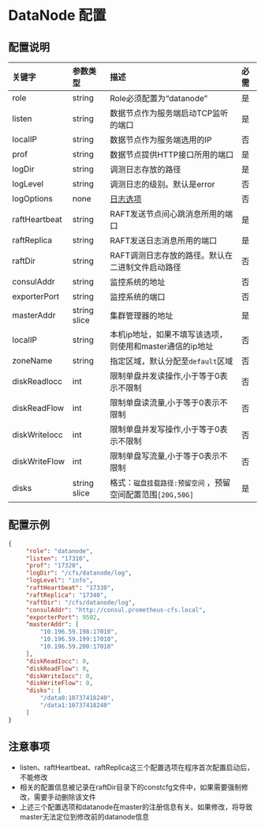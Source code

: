 # DataNode 配置
## 配置说明

| 关键字        | 参数类型     | 描述                                   | 必需   |
|:--------------|:-------------|:---------------------------------------|:-------|
| role          | string       | Role必须配置为“datanode”                   | 是   |
| listen        | string       | 数据节点作为服务端启动TCP监听的端口                   | 是   |
| localIP       | string       | 数据节点作为服务端选用的IP                        | 否   |
| prof          | string       | 数据节点提供HTTP接口所用的端口                     | 是   |
| logDir        | string       | 调测日志存放的路径                             | 是   |
| logLevel      | string       | 调测日志的级别。默认是error                      | 否   |
| logOptions    | none         | [日志选项](./log.md)                             | 否   |
| raftHeartbeat | string       | RAFT发送节点间心跳消息所用的端口                    | 是   |
| raftReplica   | string       | RAFT发送日志消息所用的端口                       | 是   |
| raftDir       | string       | RAFT调测日志存放的路径。默认在二进制文件启动路径            | 否   |
| consulAddr    | string       | 监控系统的地址                               | 否   |
| exporterPort  | string       | 监控系统的端口                               | 否   |
| masterAddr    | string slice | 集群管理器的地址                              | 是   |
| localIP       | string       | 本机ip地址，如果不填写该选项，则使用和master通信的ip地址     | 否   |
| zoneName      | string       | 指定区域，默认分配至`default`区域                 | 否   |
| diskReadIocc  | int          | 限制单盘并发读操作,小于等于0表示不限制            | 否   |
| diskReadFlow  | int          | 限制单盘读流量,小于等于0表示不限制                | 否   |
| diskWriteIocc | int          | 限制单盘并发写操作,小于等于0表示不限制            | 否   |
| diskWriteFlow | int          | 限制单盘写流量,小于等于0表示不限制                | 否   |
| disks         | string slice | 格式：`磁盘挂载路径:预留空间` ，预留空间配置范围`[20G,50G]` | 是   |

## 配置示例

``` json
{
     "role": "datanode",
     "listen": "17310",
     "prof": "17320",
     "logDir": "/cfs/datanode/log",
     "logLevel": "info",
     "raftHeartbeat": "17330",
     "raftReplica": "17340",
     "raftDir": "/cfs/datanode/log",
     "consulAddr": "http://consul.prometheus-cfs.local",
     "exporterPort": 9502,
     "masterAddr": [
         "10.196.59.198:17010",
         "10.196.59.199:17010",
         "10.196.59.200:17010"
     ],
     "diskReadIocc": 0,
     "diskReadFlow": 0,
     "diskWriteIocc": 0,
     "diskWriteFlow": 0,
     "disks": [
         "/data0:10737418240",
         "/data1:10737418240"
     ]
}
```

## 注意事项

-   listen、raftHeartbeat、raftReplica这三个配置选项在程序首次配置启动后，不能修改
-   相关的配置信息被记录在raftDir目录下的constcfg文件中，如果需要强制修改，需要手动删除该文件
-   上述三个配置选项和datanode在master的注册信息有关。如果修改，将导致master无法定位到修改前的datanode信息
